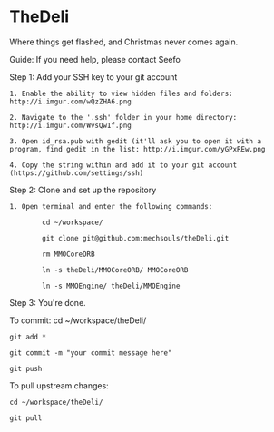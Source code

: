 TheDeli
=======

Where things get flashed, and Christmas never comes again.


Guide: If you need help, please contact Seefo

Step 1: Add your SSH key to your git account

	1. Enable the ability to view hidden files and folders: http://i.imgur.com/wQzZHA6.png
	
	2. Navigate to the '.ssh' folder in your home directory: http://i.imgur.com/WvsQw1f.png
	
	3. Open id_rsa.pub with gedit (it'll ask you to open it with a program, find gedit in the list: http://i.imgur.com/yGPxREw.png
	
	4. Copy the string within and add it to your git account (https://github.com/settings/ssh)
	
Step 2: Clone and set up the repository

	1. Open terminal and enter the following commands:
	
			cd ~/workspace/

			git clone git@github.com:mechsouls/theDeli.git
			
			rm MMOCoreORB
			
			ln -s theDeli/MMOCoreORB/ MMOCoreORB
			
			ln -s MMOEngine/ theDeli/MMOEngine
	
Step 3: You're done.

To commit: 
	cd ~/workspace/theDeli/
  
	git add *
  
	git commit -m "your commit message here"
  
	git push

To pull upstream changes:

	cd ~/workspace/theDeli/
   
	git pull
